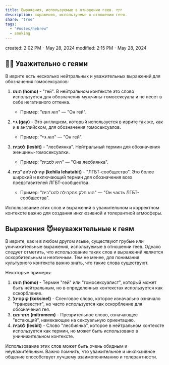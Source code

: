 ```yaml
---
title: Выражения, используемые в отношении геев. הומו
description: выражения, используемые в отношении геев.
share: "true"
tags:
  - "#notes/hebrew"
  - smoking
---
```

created: 2:02 PM - May 28, 2024
modified: 2:15 PM - May 28, 2024

## 🏳️‍🌈 Уважительно с геями

В иврите есть несколько нейтральных и уважительных выражений для обозначения гомосексуалов:

1. **הומו (homo)** - "гей". В нейтральном контексте это слово используется для обозначения мужчины-гомосексуала и не несет в себе негативного оттенка.
   - Пример: "הוא הומו" — "Он гей".

2. **גיי (gay)** - Это англицизм, который используется в иврите так же, как и в английском, для обозначения гомосексуалов.
   - Пример: "הוא גיי" — "Он гей".

3. **לסבית (lesbit)** - "лесбиянка". Нейтральный термин для обозначения женщины-гомосексуалки.
   - Пример: "היא לסבית" — "Она лесбиянка".

4. **קהילה להט"בית (kehila lehatabit)** - "ЛГБТ-сообщество". Это более широкий и включающий термин для обозначения всех представителей ЛГБТ-сообщества.
   - Пример: "הוא חלק מהקהילה להט"בית" — "Он часть ЛГБТ-сообщества".

Использование этих слов и выражений в уважительном и корректном контексте важно для создания инклюзивной и толерантной атмосферы.

## Выражения 😈неуважительные к геям

В иврите, как и в любом другом языке, существуют грубые или уничижительные выражения, используемые в отношении геев. Однако следует отметить, что использование таких слов и выражений является оскорбительным и неэтичным. Тем не менее, для понимания культурного контекста важно знать, что такие слова существуют.

Некоторые примеры:

1. **הומו (homo)** - Термин "гей" или "гомосексуалист", который может быть нейтральным, но в определенных контекстах используется как оскорбление.
2. **קוקסינל (koksinel)** - Сленговое слово, которое изначально означало "трансвестит", но часто используется как оскорбление для обозначения гея.
3. **מתרומם (mitromem)** - Презрительное слово, означающее "встающий", намекающее на сексуальную ориентацию.
4. **לסבית (lesbit)** - Слово "лесбиянка", которое в нейтральном контексте используется как термин, но может быть использовано в уничижительном контексте.

Использование этих слов может быть очень обидным и неуважительным. Важно помнить, что уважительное и инклюзивное общение способствует лучшему взаимопониманию и толерантности.
